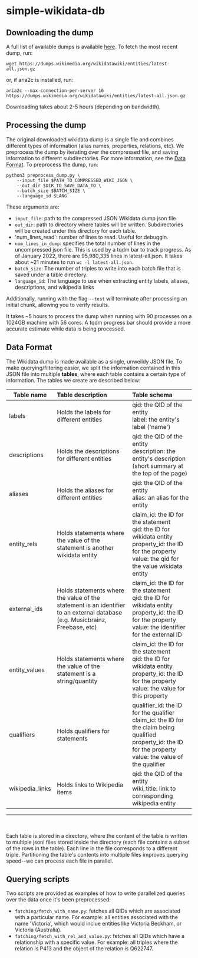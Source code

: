 # simple-wikidata-db

## Downloading the dump 

A full list of available dumps is available [here](https://dumps.wikimedia.org/wikidatawiki/entities/). To fetch the most recent dump, run: 
```
wget https://dumps.wikimedia.org/wikidatawiki/entities/latest-all.json.gz
``` 
or, if aria2c is installed, run: 
```
aria2c --max-connection-per-server 16 https://dumps.wikimedia.org/wikidatawiki/entities/latest-all.json.gz
```

Downloading takes about 2-5 hours (depending on bandwidth).

## Processing the dump 
The original downloaded wikidata dump is a single file and combines different types of information (alias names, properties, relations, etc). We preprocess the dump by iterating over the compressed file, and saving information to different subdirectories. For more information, see the [Data Format](#data-format). To preprocess the dump, run: 

```
python3 preprocess_dump.py \ 
    --input_file $PATH_TO_COMPRESSED_WIKI_JSON \
    --out_dir $DIR_TO_SAVE_DATA_TO \
    --batch_size $BATCH_SIZE \
    --language_id $LANG
```

These arguments are: 
- `input_file`: path to the compressed JSON Wikidata dump json file 
- `out_dir`: path to directory where tables will be written. Subdirectories will be created under this directory for each table. 
- 'num_lines_read': number of lines to read. Useful for debuggin.
- `num_lines_in_dump`: specifies the total number of lines in the uncompressed json file. This is used by a tqdm bar to track progress. As of January 2022, there are 95,980,335 lines in latest-all.json. It takes about ~21 minutes to run `wc -l latest-all.json`. 
- `batch_size`: The number of triples to write into each batch file that is saved under a table directory. 
- `language_id`: The language to use when extracting entity labels, aliases, descriptions, and wikipedia links 

Additionally, running with the flag `--test` will terminate after processing an initial chunk, allowing you to verify results. 


It takes ~5 hours to process the dump when running with 90 processes on a 1024GB machine with 56 cores. A tqdm progress bar should provide a more accurate estimate while data is being processed.  

## Data Format 
The Wikidata dump is made available as a single, unweildy JSON file. To make querying/filtering easier, we split the information contained in this JSON file into multiple **tables**, where each table contains a certain type of information. The tables we create are described below: 

| Table name    | Table description   | Table schema|
| --------------- |:--------------------| :-----|
| labels          | Holds the labels for different entities | qid: the QID of the entity <br> label: the entity's label ('name') |
| descriptions    | Holds the descriptions for different entities | qid: the QID of the entity <br> description: the entity's description (short summary at the top of the page) |
| aliases         | Holds the aliases for different entities  | qid: the QID of the entity <br> alias: an alias for the entity |
| entity_rels     | Holds statements where the value of the statement is another wikidata entity | claim_id: the ID for the statement <br> qid: the ID for wikidata entity <br> property_id: the ID for the property <br> value: the qid for the value wikidata entity |
| external_ids    | Holds statements where the value of the statement is an identifier to an external database (e.g. Musicbrainz, Freebase, etc) | claim_id: the ID for the statement <br> qid: the ID for wikidata entity <br> property_id: the ID for the property <br> value: the identifier for the external ID |
| entity_values   | Holds statements where the value of the statement is a string/quantity | claim_id: the ID for the statement <br> qid: the ID for wikidata entity <br> property_id: the ID for the property <br> value: the value for this property |
| qualifiers      | Holds qualifiers for statements |  qualifier_id: the ID for the qualifier <br> claim_id: the ID for the claim being qualified <br> property_id: the ID for the property <br> value: the value of the qualifier |
| wikipedia_links | Holds links to Wikipedia items | qid: the QID of the entity <br> wiki_title: link to corresponding wikipedia entity  |
----

<br><br>
Each table is stored in a directory, where the content of the table is written to multiple jsonl files stored inside the directory (each file contains a subset of the rows in the table). Each line in the file corresponds to a different triple. Partitioning the table's contents into multiple files improves querying speed--we can process each file in parallel. 


## Querying scripts 
Two scripts are provided as examples of how to write parallelized queries over the data once it's been preprocessed: 

- `fatching/fetch_with_name.py`: fetches all QIDs which are associated with a particular name. For example: all entities associated with the name 'Victoria', which would inclue entities like Victoria Beckham, or Victoria (Australia).
- `fatching/fetch_with_rel_and_value.py`: fetches all QIDs which have a relationship with a specific value. For example: all triples where the relation is P413 and the object of the relation is Q622747.




